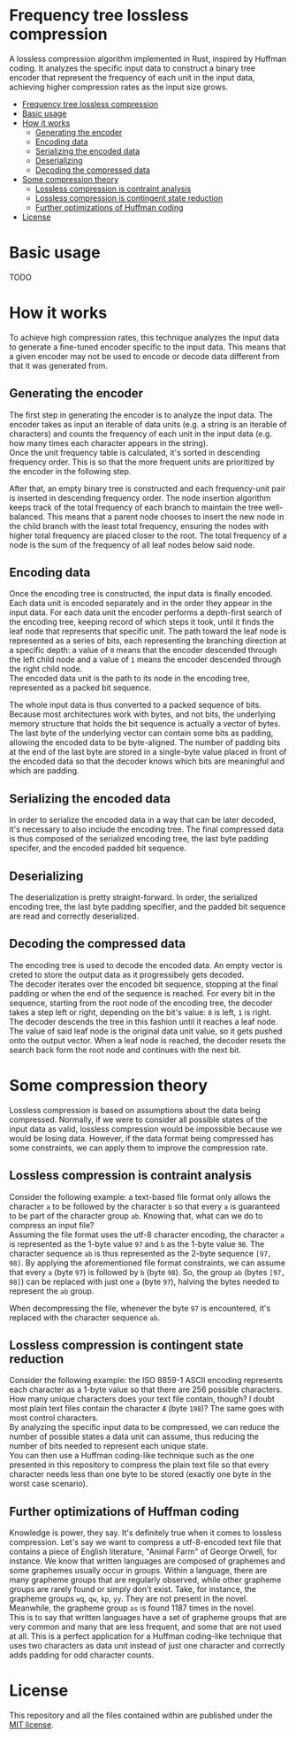 # Frequency tree lossless compression

A lossless compression algorithm implemented in Rust, inspired by Huffman coding. 
It analyzes the specific input data to construct a binary tree encoder that represent the frequency of each unit in the input data, achieving higher compression rates as the input size grows.

- [Frequency tree lossless compression](#frequency-tree-lossless-compression)
- [Basic usage](#basic-usage)
- [How it works](#how-it-works)
  - [Generating the encoder](#generating-the-encoder)
  - [Encoding data](#encoding-data)
  - [Serializing the encoded data](#serializing-the-encoded-data)
  - [Deserializing](#deserializing)
  - [Decoding the compressed data](#decoding-the-compressed-data)
- [Some compression theory](#some-compression-theory)
  - [Lossless compression is contraint analysis](#lossless-compression-is-contraint-analysis)
  - [Lossless compression is contingent state reduction](#lossless-compression-is-contingent-state-reduction)
  - [Further optimizations of Huffman coding](#further-optimizations-of-huffman-coding)
- [License](#license)


# Basic usage

TODO

# How it works

To achieve high compression rates, this technique analyzes the input data to generate a fine-tuned encoder specific to the input data. This means that a given encoder may not be used to encode or decode data different from that it was generated from.

## Generating the encoder

The first step in generating the encoder is to analyze the input data. The encoder takes as input an iterable of data units (e.g. a string is an iterable of characters) and counts the frequency of each unit in the input data (e.g. how many times each character appears in the string).  
Once the unit frequency table is calculated, it's sorted in descending frequency order. This is so that the more frequent units are prioritized by the encoder in the following step.

After that, an empty binary tree is constructed and each frequency-unit pair is inserted in descending frequency order. The node insertion algorithm keeps track of the total frequency of each branch to maintain the tree well-balanced. This means that a parent node chooses to insert the new node in the child branch with the least total frequency, ensuring the nodes with higher total frequency are placed closer to the root. The total frequency of a node is the sum of the frequency of all leaf nodes below said node.

## Encoding data

Once the encoding tree is constructed, the input data is finally encoded. Each data unit is encoded separately and in the order they appear in the input data. For each data unit the encoder performs a depth-first search of the encoding tree, keeping record of which steps it took, until it finds the leaf node that represents that specific unit. The path toward the leaf node is represented as a series of bits, each representing the branching direction at a specific depth: a value of `0` means that the encoder descended through the left child node and a value of `1` means the encoder descended through the right child node.  
The encoded data unit is the path to its node in the encoding tree, represented as a packed bit sequence.

The whole input data is thus converted to a packed sequence of bits. Because most architectures work with bytes, and not bits, the underlying memory structure that holds the bit sequence is actually a vector of bytes. The last byte of the underlying vector can contain some bits as padding, allowing the encoded data to be byte-aligned. The number of padding bits at the end of the last byte are stored in a single-byte value placed in front of the encoded data so that the decoder knows which bits are meaningful and which are padding.

## Serializing the encoded data

In order to serialize the encoded data in a way that can be later decoded, it's necessary to also include the encoding tree. The final compressed data is thus composed of the serialized encoding tree, the last byte padding specifer, and the encoded padded bit sequence.

## Deserializing

The deserialization is pretty straight-forward. In order, the serialized encoding tree, the last byte padding specifier, and the padded bit sequence are read and correctly deserialized.

## Decoding the compressed data

The encoding tree is used to decode the encoded data. An empty vector is creted to store the output data as it progressibely gets decoded.  
The decoder iterates over the encoded bit sequence, stopping at the final padding or when the end of the sequence is reached. For every bit in the sequence, starting from the root node of the encoding tree, the decoder takes a step left or right, depending on the bit's value: `0` is left, `1` is right. The decoder descends the tree in this fashion until it reaches a leaf node. The value of said leaf node is the original data unit value, so it gets pushed onto the output vector. When a leaf node is reached, the decoder resets the search back form the root node and continues with the next bit.

# Some compression theory

Lossless compression is based on assumptions about the data being compressed. Normally, if we were to consider all possible states of the input data as valid, lossless compression would be impossible because we would be losing data. However, if the data format being compressed has some constraints, we can apply them to improve the compression rate.  

## Lossless compression is contraint analysis

Consider the following example: a text-based file format only allows the character `a` to be followed by the character `b` so that every `a` is guaranteed to be part of the character group `ab`. Knowing that, what can we do to compress an input file?  
Assuming the file format uses the utf-8 character encoding, the character `a` is represented as the 1-byte value `97` and `b` as the 1-byte value `98`. The character sequence `ab` is thus represented as the 2-byte sequence `[97, 98]`. By applying the aforementioned file format constraints, we can assume that every `a` (byte `97`) is followed by `b` (byte `98`). So, the group `ab` (bytes `[97, 98]`) can be replaced with just one `a` (byte `97`), halving the bytes needed to represent the `ab` group.

When decompressing the file, whenever the byte `97` is encountered, it's replaced with the character sequence `ab`.

## Lossless compression is contingent state reduction

Consider the following example: the ISO 8859-1 ASCII encoding represents each character as a 1-byte value so that there are 256 possible characters. How many unique characters does your text file contain, though? I doubt most plain text files contain the character `Æ` (byte `198`)? The same goes with most control characters.  
By analyzing the specific input data to be compressed, we can reduce the number of possible states a data unit can assume, thus reducing the number of bits needed to represent each unique state.  
You can then use a Huffman coding-like technique such as the one presented in this repository to compress the plain text file so that every character needs less than one byte to be stored (exactly one byte in the worst case scenario).

## Further optimizations of Huffman coding

Knowledge is power, they say. It's definitely true when it comes to lossless compression. Let's say we want to compress a utf-8-encoded text file that contains a piece of English literature, "Animal Farm" of George Orwell, for instance. We know that written languages are composed of graphemes and some graphemes usually occur in groups. Within a language, there are many grapheme groups that are regularly observed, while other grapheme groups are rarely found or simply don't exist. Take, for instance, the grapheme groups `wq`, `qw`, `kp`, `yy`. They are not present in the novel. Meanwhile, the grapheme group `as` is found 1187 times in the novel.  
This is to say that written languages have a set of grapheme groups that are very common and many that are less frequent, and some that are not used at all. This is a perfect application for a Huffman coding-like technique that uses two characters as data unit instead of just one character and correctly adds padding for odd character counts.

# License

This repository and all the files contained within are published under the [MIT license](LICENSE).


